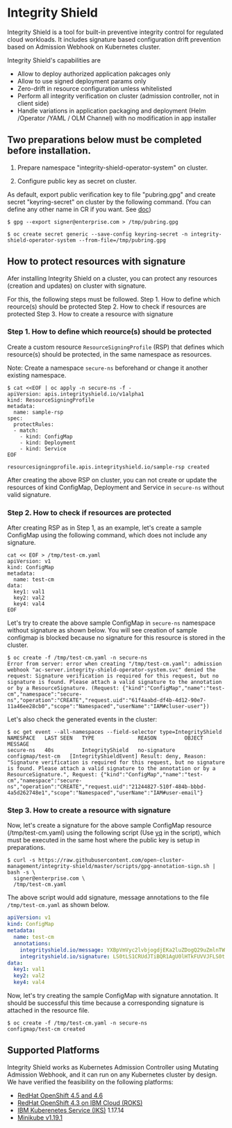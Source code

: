 # Integrity Shield
Integrity Shield is a tool for built-in preventive integrity control for regulated cloud workloads. It includes signature based configuration drift prevention based on Admission Webhook on Kubernetes cluster.

Integrity Shield's capabilities are

- Allow to deploy authorized application pakcages only
- Allow to use signed deployment params only
- Zero-drift in resource configuration unless whitelisted
- Perform all integrity verification on cluster (admission controller, not in client side)
- Handle variations in application packaging and deployment (Helm /Operator /YAML / OLM Channel) with no modification in app installer

## Two preparations below must be completed before installation.

1. Prepare namespace "integrity-shield-operator-system" on cluster.

2. Configure public key as secret on cluster.

As default, export public verification key to file "pubring.gpg" and create secret "keyring-secret" on cluster by the following command. (You can define any other name in CR if you want. See [doc](README_SIGNER_CONFIG.md))

```
$ gpg --export signer@enterprise.com > /tmp/pubring.gpg

$ oc create secret generic --save-config keyring-secret -n integrity-shield-operator-system --from-file=/tmp/pubring.gpg
```

## How to protect resources with signature

Afer installing Integrity Shield on a cluster, you can protect any resources (creation and updates) on cluster with signature.

For this, the following steps must be followed.
Step 1. How to define which reource(s) should be protected
Step 2. How to check if resources are protected
Step 3. How to create a resource with signature

### Step 1. How to define which reource(s) should be protected

Create a custom resource `ResourceSigningProfile` (RSP) that defines which resource(s) should be protected, in the same namespace as resources. 

Note:  Create a namespace `secure-ns` beforehand or change it another existing namespace.

```
$ cat <<EOF | oc apply -n secure-ns -f -
apiVersion: apis.integrityshield.io/v1alpha1
kind: ResourceSigningProfile
metadata:
  name: sample-rsp
spec:
  protectRules:
  - match:
    - kind: ConfigMap
    - kind: Deployment
    - kind: Service
EOF

resourcesigningprofile.apis.integrityshield.io/sample-rsp created
```

After creating the above RSP on cluster,  you can not create or update the resources of kind ConfigMap, Deployment and Service in `secure-ns` without valid signature.


### Step 2. How to check if resources are protected

After creating RSP as in Step 1, as an example, let's create a sample ConfigMap using the following command, which does not include any signature.

```
cat << EOF > /tmp/test-cm.yaml
apiVersion: v1
kind: ConfigMap
metadata:
  name: test-cm
data:
  key1: val1
  key2: val2
  key4: val4
EOF
```

Let's try to create the above sample ConfigMap in `secure-ns` namespace without signature as shown below. You will see creation of sample configmap is blocked because no signature for this resource is stored in the cluster.


```
$ oc create -f /tmp/test-cm.yaml -n secure-ns
Error from server: error when creating "/tmp/test-cm.yaml": admission webhook "ac-server.integrity-shield-operator-system.svc" denied the request: Signature verification is required for this request, but no signature is found. Please attach a valid signature to the annotation or by a ResourceSignature. (Request: {"kind":"ConfigMap","name":"test-cm","namespace":"secure-ns","operation":"CREATE","request.uid":"61f4aabd-df4b-4d12-90e7-11a46ee28cb0","scope":"Namespaced","userName":"IAM#cluser-user"})
```

Let's also check the generated events in the cluster:

```
$ oc get event --all-namespaces --field-selector type=IntegrityShield
NAMESPACE   LAST SEEN   TYPE              REASON         OBJECT              MESSAGE
secure-ns   40s         IntegrityShield   no-signature   configmap/test-cm   [IntegrityShieldEvent] Result: deny, Reason: "Signature verification is required for this request, but no signature is found. Please attach a valid signature to the annotation or by a ResourceSignature.", Request: {"kind":"ConfigMap","name":"test-cm","namespace":"secure-ns","operation":"CREATE","request.uid":"21244827-510f-484b-bbbd-4a5d262748e1","scope":"Namespaced","userName":"IAM#user-email"}

```

### Step 3. How to create a resource with signature

Now, let's create a signature for the above sample ConfigMap resource (/tmp/test-cm.yaml) using the following script (Use [yq](https://github.com/mikefarah/yq) in the script), which must be executed in the same host where the public key is setup in preparations.

```
$ curl -s https://raw.githubusercontent.com/open-cluster-management/integrity-shield/master/scripts/gpg-annotation-sign.sh | bash -s \
  signer@enterprise.com \
  /tmp/test-cm.yaml 
```

The above script would add signature, message annotations to the file `/tmp/test-cm.yaml` as shown below.


```yaml
apiVersion: v1
kind: ConfigMap
metadata:
  name: test-cm
  annotations:
    integrityshield.io/message: YXBpVmVyc2lvbjogdjEKa2luZDogQ29uZmlnTW...
    integrityshield.io/signature: LS0tLS1CRUdJTiBQR1AgU0lHTkFUVVJFLS0t...
data:
  key1: val1
  key2: val2
  key4: val4
```

Now, let's try creating the sample ConfigMap with signature annotation. It should be successful this time because a corresponding signature is attached in the resource file.

```
$ oc create -f /tmp/test-cm.yaml -n secure-ns
configmap/test-cm created
```


## Supported Platforms

Integrity Shield works as Kubernetes Admission Controller using Mutating Admission Webhook, and it can run on any Kubernetes cluster by design. 
We have verified the feasibility on the following platforms:

- [RedHat OpenShift 4.5 and 4.6](https://www.openshift.com/)
- [RedHat OpenShift 4.3 on IBM Cloud (ROKS)](https://www.openshift.com/products/openshift-ibm-cloud)
- [IBM Kuberenetes Service (IKS)](https://www.ibm.com/cloud/container-service/) 1.17.14
- [Minikube v1.19.1](https://kubernetes.io/docs/setup/learning-environment/minikube/)
